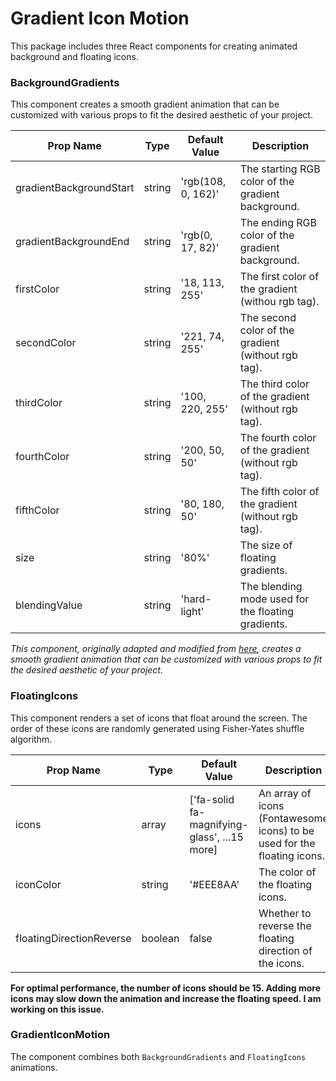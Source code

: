 # Gradient Icon Motion

This package includes three React components for creating animated background and floating icons.

### BackgroundGradients

This component creates a smooth gradient animation that can be customized with various props to fit the desired aesthetic of your project.

| Prop Name | Type | Default Value | Description |
| --- | --- | --- | --- |
| gradientBackgroundStart | string | 'rgb(108, 0, 162)' | The starting RGB color of the gradient background. |
| gradientBackgroundEnd | string | 'rgb(0, 17, 82)' | The ending RGB color of the gradient background. |
| firstColor | string | '18, 113, 255' | The first color of the gradient (withou rgb tag). |
| secondColor | string | '221, 74, 255' | The second color of the gradient (without rgb tag). |
| thirdColor | string | '100, 220, 255' | The third color of the gradient (without rgb tag). |
| fourthColor | string | '200, 50, 50' | The fourth color of the gradient (without rgb tag). |
| fifthColor | string | '80, 180, 50' | The fifth color of the gradient (without rgb tag). |
| size | string | '80%' | The size of floating gradients. |
| blendingValue | string | 'hard-light' | The blending mode used for the floating gradients. |

*This component, originally adapted and modified from [here](https://ui.aceternity.com/components/background-gradient-animation), creates a smooth gradient animation that can be customized with various props to fit the desired aesthetic of your project.*

### FloatingIcons

This component renders a set of icons that float around the screen. The order of these icons are randomly generated using Fisher-Yates shuffle algorithm.

| Prop Name | Type | Default Value | Description |
| --- | --- | --- | --- |
| icons | array | ['fa-solid fa-magnifying-glass', ...15 more] | An array of icons (Fontawesome icons) to be used for the floating icons. |
| iconColor | string | '#EEE8AA' | The color of the floating icons. |
| floatingDirectionReverse | boolean | false | Whether to reverse the floating direction of the icons. |

**For optimal performance, the number of icons should be 15. Adding more icons may slow down the animation and increase the floating speed. I am working on this issue.**

### GradientIconMotion

The component combines both `BackgroundGradients` and `FloatingIcons` animations.

